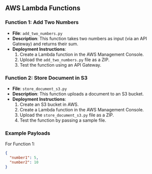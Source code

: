## AWS Lambda Functions

### Function 1: Add Two Numbers
- **File**: `add_two_numbers.py`
- **Description**: This function takes two numbers as input (via an API Gateway) and returns their sum.
- **Deployment Instructions**:
  1. Create a Lambda function in the AWS Management Console.
  2. Upload the `add_two_numbers.py` file as a ZIP.
  3. Test the function using an API Gateway.

### Function 2: Store Document in S3
- **File**: `store_document_s3.py`
- **Description**: This function uploads a document to an S3 bucket.
- **Deployment Instructions**:
  1. Create an S3 bucket in AWS.
  2. Create a Lambda function in the AWS Management Console.
  3. Upload the `store_document_s3.py` file as a ZIP.
  4. Test the function by passing a sample file.

### Example Payloads
For Function 1:
```json
{
  "number1": 5,
  "number2": 10
}
